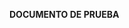 **DOCUMENTO DE PRUEBA**

<link https://www.google.cl></link>
<link https://www.facebook.com></link>
<link https://www.twitter.com></link>
<link https://www.instagram.com></link>
<link https://www.yahoo.com></link>
<link http://www.columbia.edu/~fdc/sample.html></link> 
<a href=www.example.com/1234 5678>

